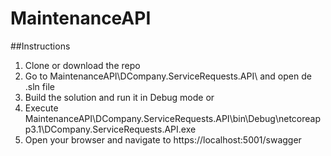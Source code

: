 # MaintenanceAPI

##Instructions

1. Clone or download the repo
2. Go to MaintenanceAPI\DCompany.ServiceRequests.API\ and open de .sln file
3. Build the solution and run it in Debug mode or
4. Execute MaintenanceAPI\DCompany.ServiceRequests.API\bin\Debug\netcoreapp3.1\DCompany.ServiceRequests.API.exe
5. Open your browser and navigate to https://localhost:5001/swagger
